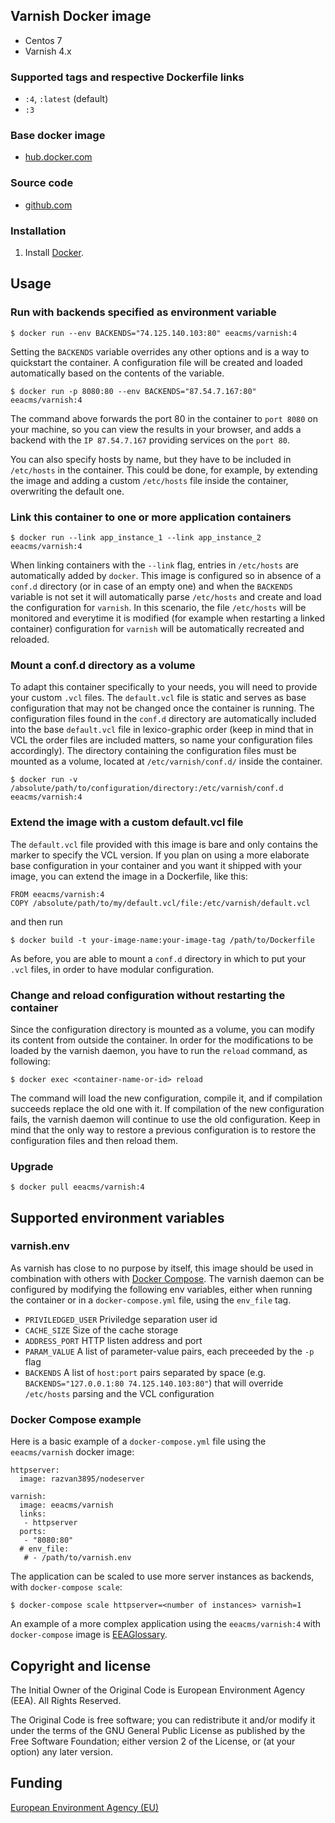 ## Varnish Docker image

 - Centos 7
 - Varnish 4.x

### Supported tags and respective Dockerfile links

  - `:4`, `:latest` (default)
  - `:3`

### Base docker image

 - [hub.docker.com](https://registry.hub.docker.com/u/eeacms/varnish)


### Source code

  - [github.com](http://github.com/eea/eea.docker.varnish)


### Installation

1. Install [Docker](https://www.docker.com/).

## Usage


### Run with backends specified as environment variable

    $ docker run --env BACKENDS="74.125.140.103:80" eeacms/varnish:4

Setting the `BACKENDS` variable overrides any other options and is a way to quickstart the container. A configuration file will be created and loaded automatically based on the contents of the variable.

    $ docker run -p 8080:80 --env BACKENDS="87.54.7.167:80" eeacms/varnish:4

The command above forwards the port 80 in the container to `port 8080` on your machine, so you can view the results in your browser, and adds a backend with the `IP 87.54.7.167` providing services on the `port 80`.

You can also specify hosts by name, but they have to be included in `/etc/hosts` in the container. This could be done, for example, by extending the image and adding a custom `/etc/hosts` file inside the container, overwriting the default one.

### Link this container to one or more application containers

    $ docker run --link app_instance_1 --link app_instance_2 eeacms/varnish:4

When linking containers with the `--link` flag, entries in `/etc/hosts` are automatically added by `docker`. This image is configured so in absence of a `conf.d` directory (or in case of an empty one) and when the `BACKENDS` variable is not set it will automatically parse `/etc/hosts` and create and load the configuration for `varnish`. In this scenario, the file `/etc/hosts` will be monitored and everytime it is modified (for example when restarting a linked container) configuration for `varnish` will be automatically recreated and reloaded.

### Mount a conf.d directory as a volume

To adapt this container specifically to your needs, you will need to provide your custom `.vcl` files. The `default.vcl` file is static and serves as base configuration that may not be changed once the container is running. The configuration files found in the `conf.d` directory are automatically included into the base `default.vcl` file in lexico-graphic order (keep in mind that in VCL the order files are included matters, so name your configuration files accordingly). The directory containing the configuration files must be mounted as a volume, located at `/etc/varnish/conf.d/` inside the container.

    $ docker run -v /absolute/path/to/configuration/directory:/etc/varnish/conf.d eeacms/varnish:4

### Extend the image with a custom default.vcl file

The `default.vcl` file provided with this image is bare and only contains the marker to specify the VCL version. If you plan on using a more elaborate base configuration in your container and you want it shipped with your image, you can extend the image in a Dockerfile, like this:

    FROM eeacms/varnish:4
    COPY /absolute/path/to/my/default.vcl/file:/etc/varnish/default.vcl

and then run

    $ docker build -t your-image-name:your-image-tag /path/to/Dockerfile

As before, you are able to mount a `conf.d` directory in which to put your `.vcl` files, in order to have modular configuration.

### Change and reload configuration without restarting the container

Since the configuration directory is mounted as a volume, you can modify its content from outside the container. In order for the modifications to be loaded by the varnish daemon, you have to run the `reload` command, as following:

    $ docker exec <container-name-or-id> reload

The command will load the new configuration, compile it, and if compilation succeeds replace the old one with it. If compilation of the new configuration fails, the varnish daemon will continue to use the old configuration. Keep in mind that the only way to restore a previous configuration is to restore the configuration files and then reload them.

### Upgrade

    $ docker pull eeacms/varnish:4

## Supported environment variables ##


### varnish.env ###

  As varnish has close to no purpose by itself, this image should be used in combination with others with [Docker Compose](https://docs.docker.com/compose/). The varnish daemon can be configured by modifying the following env variables, either when running the container or in a `docker-compose.yml` file, using the `env_file` tag.

  * `PRIVILEDGED_USER` Priviledge separation user id
  * `CACHE_SIZE` Size of the cache storage
  * `ADDRESS_PORT` HTTP listen address and port
  * `PARAM_VALUE` A list of parameter-value pairs, each preceeded by the `-p` flag
  * `BACKENDS` A list of `host:port` pairs separated by space (e.g. `BACKENDS="127.0.0.1:80 74.125.140.103:80"`) that will override `/etc/hosts` parsing and the VCL configuration

### Docker Compose example
Here is a basic example of a `docker-compose.yml` file using the `eeacms/varnish` docker image:

    httpserver:
      image: razvan3895/nodeserver

    varnish:
      image: eeacms/varnish
      links:
       - httpserver
      ports:
       - "8080:80"
      # env_file:
       # - /path/to/varnish.env

The application can be scaled to use more server instances as backends, with `docker-compose scale`:

    $ docker-compose scale httpserver=<number of instances> varnish=1

An example of a more complex application using the `eeacms/varnish:4` with `docker-compose` image is [EEAGlossary](https://github.com/eea/eea.docker.glossary).

## Copyright and license

The Initial Owner of the Original Code is European Environment Agency (EEA).
All Rights Reserved.

The Original Code is free software;
you can redistribute it and/or modify it under the terms of the GNU
General Public License as published by the Free Software Foundation;
either version 2 of the License, or (at your option) any later
version.


## Funding

[European Environment Agency (EU)](http://eea.europa.eu)
